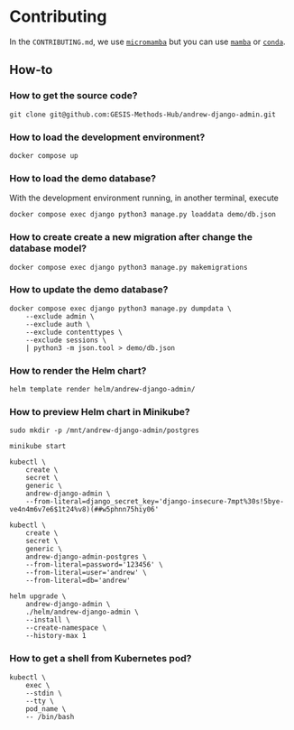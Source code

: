 # Contributing

In the `CONTRIBUTING.md`, we use [`micromamba`](https://mamba.readthedocs.io/en/latest/user_guide/micromamba.html) but you can use [`mamba`](https://mamba.readthedocs.io/en/latest/user_guide/mamba.html) or [`conda`](https://docs.conda.io/).

## How-to

### How to get the source code?

```{bash}
git clone git@github.com:GESIS-Methods-Hub/andrew-django-admin.git
```

### How to load the development environment?

```{bash}
docker compose up
```

### How to load the demo database?

With the development environment running, in another terminal, execute

```{bash}
docker compose exec django python3 manage.py loaddata demo/db.json
```

### How to create create a new migration after change the database model?

```{bash}
docker compose exec django python3 manage.py makemigrations
```

### How to update the demo database?

```{bash}
docker compose exec django python3 manage.py dumpdata \
    --exclude admin \
    --exclude auth \
    --exclude contenttypes \
    --exclude sessions \
    | python3 -m json.tool > demo/db.json
```

### How to render the Helm chart?

```{bash}
helm template render helm/andrew-django-admin/
```

### How to preview Helm chart in Minikube?

```{bash}
sudo mkdir -p /mnt/andrew-django-admin/postgres
```

```{bash}
minikube start
```

```{bash}
kubectl \
    create \
    secret \
    generic \
    andrew-django-admin \
    --from-literal=django_secret_key='django-insecure-7mpt%30s!5bye-ve4n4m6v7e6$1t24%v8)(##w5phnn75hiy06'
```

```{bash}
kubectl \
    create \
    secret \
    generic \
    andrew-django-admin-postgres \
    --from-literal=password='123456' \
    --from-literal=user='andrew' \
    --from-literal=db='andrew'
```

```{bash}
helm upgrade \
    andrew-django-admin \
    ./helm/andrew-django-admin \
    --install \
    --create-namespace \
    --history-max 1
```

### How to get a shell from Kubernetes pod?

```{bash}
kubectl \
    exec \
    --stdin \
    --tty \
    pod_name \
    -- /bin/bash
```
